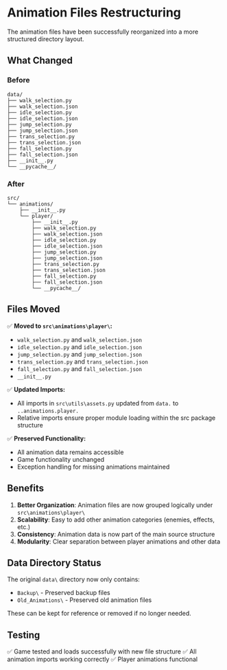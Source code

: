 # Animation Files Restructuring

The animation files have been successfully reorganized into a more structured directory layout.

## What Changed

### Before
```
data/
├── walk_selection.py
├── walk_selection.json
├── idle_selection.py
├── idle_selection.json
├── jump_selection.py
├── jump_selection.json
├── trans_selection.py
├── trans_selection.json
├── fall_selection.py
├── fall_selection.json
├── __init__.py
└── __pycache__/
```

### After
```
src/
└── animations/
    ├── __init__.py
    └── player/
        ├── __init__.py
        ├── walk_selection.py
        ├── walk_selection.json
        ├── idle_selection.py
        ├── idle_selection.json
        ├── jump_selection.py
        ├── jump_selection.json
        ├── trans_selection.py
        ├── trans_selection.json
        ├── fall_selection.py
        ├── fall_selection.json
        └── __pycache__/
```

## Files Moved

✅ **Moved to `src\animations\player\`:**
- `walk_selection.py` and `walk_selection.json`
- `idle_selection.py` and `idle_selection.json`
- `jump_selection.py` and `jump_selection.json`
- `trans_selection.py` and `trans_selection.json`
- `fall_selection.py` and `fall_selection.json`
- `__init__.py`

✅ **Updated Imports:**
- All imports in `src\utils\assets.py` updated from `data.` to `..animations.player.`
- Relative imports ensure proper module loading within the src package structure

✅ **Preserved Functionality:**
- All animation data remains accessible
- Game functionality unchanged
- Exception handling for missing animations maintained

## Benefits

1. **Better Organization**: Animation files are now grouped logically under `src\animations\player\`
2. **Scalability**: Easy to add other animation categories (enemies, effects, etc.)
3. **Consistency**: Animation data is now part of the main source structure
4. **Modularity**: Clear separation between player animations and other data

## Data Directory Status

The original `data\` directory now only contains:
- `Backup\` - Preserved backup files
- `Old_Animations\` - Preserved old animation files

These can be kept for reference or removed if no longer needed.

## Testing

✅ Game tested and loads successfully with new file structure
✅ All animation imports working correctly
✅ Player animations functional
